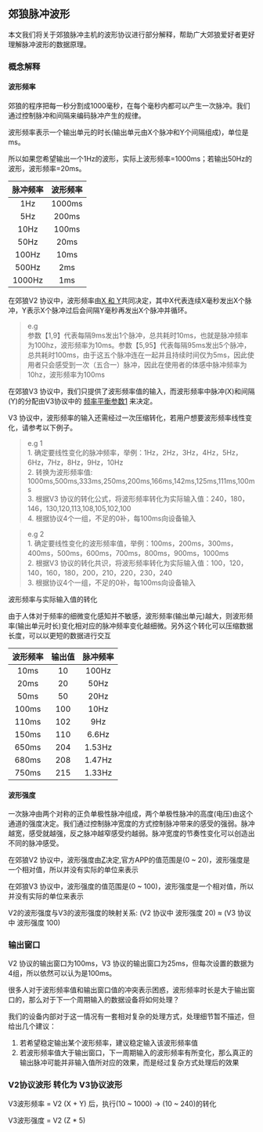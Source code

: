 ## 郊狼脉冲波形

本文我们将关于郊狼脉冲主机的波形协议进行部分解释，帮助广大郊狼爱好者更好理解脉冲波形的数据原理。

### 概念解释

#### 波形频率

郊狼的程序把每一秒分割成1000毫秒，在每个毫秒内都可以产生一次脉冲。我们通过控制脉冲和间隔来编码脉冲产生的规律。

波形频率表示一个输出单元的时长(输出单元由X个脉冲和Y个间隔组成)，单位是ms。

所以如果您希望输出一个1Hz的波形，实际上波形频率=1000ms；若输出50Hz的波形，波形频率=20ms。

|  脉冲频率  |  波形频率  |
|:------:|:------:|
|  1Hz   | 1000ms |
|  5Hz   | 200ms  |
|  10Hz  | 100ms  |
|  50Hz  |  20ms  |
| 100Hz  |  10ms  |
| 500Hz  |  2ms   |
| 1000Hz |  1ms   |

在郊狼V2 协议中，波形频率由[X 和 Y](/coyote/v2/README_V2.md)共同决定，其中X代表连续X毫秒发出X个脉冲，Y表示X个脉冲过后会间隔Y毫秒再发出X个脉冲并循环。

> e.g<br/>
参数【1,9】代表每隔9ms发出1个脉冲，总共耗时10ms，也就是脉冲频率为100hz，波形频率为10ms。参数【5,95】代表每隔95ms发出5个脉冲，总共耗时100ms，由于这五个脉冲连在一起并且持续时间仅为5ms，因此使用者只会感受到一次（五合一）脉冲，因此在使用者的体感中脉冲频率为10hz，波形频率为100ms

在郊狼V3 协议中，我们只提供了波形频率值的输入，而波形频率中脉冲(X)和间隔(Y)的分配由V3协议中的 [频率平衡参数1](/coyote/v3/README_V3.md) 来决定。

V3 协议中，波形频率的输入还需经过一次压缩转化，若用户想要波形频率线性变化，请参考以下例子。

>e.g 1<br/>1. 确定要线性变化的脉冲频率，举例：1Hz，2Hz，3Hz，4Hz，5Hz，6Hz，7Hz，8Hz，9Hz，10Hz<br/>2. 转换为波形频率值: 1000ms,500ms,333ms,250ms,200ms,166ms,142ms,125ms,111ms,100ms<br/>3. 根据V3 协议的转化公式，将波形频率转化为实际输入值：240，180，146，130,120,113,108,105,102,100<br/>4. 根据协议4个一组，不足的0补，每100ms向设备输入

>e.g 2<br/>1. 确定要线性变化的波形频率值，举例：100ms，200ms，300ms，400ms，500ms，600ms，700ms，800ms，900ms，1000ms<br/>2. 根据V3 协议的转化共识，将波形频率转化为实际输入值：100，120，140，160，180，200，210，220，230，240<br/>3. 根据协议4个一组，不足的0补，每100ms向设备输入

波形频率与实际输入值的转化

由于人体对于频率的细微变化感知并不敏感，波形频率(输出单元)越大，则波形频率(输出单元时长)变化相对应的脉冲频率变化越细微。另外这个转化可以压缩数据长度，可以以更短的数据进行交互

| 波形频率  | 输出值 |  脉冲频率  |
|:-----:|:---:|:------:|
| 10ms  | 10  | 100Hz  |
| 20ms  | 20  |  50Hz  |
| 50ms  | 50  |  20Hz  |
| 100ms | 100 |  10Hz  |
| 110ms | 102 |  9Hz   |
| 150ms | 110 | 6.6Hz  |
| 650ms | 204 | 1.53Hz |
| 680ms | 208 | 1.47Hz |
| 750ms | 215 | 1.33Hz |

#### 波形强度

一次脉冲由两个对称的正负单极性脉冲组成，两个单极性脉冲的高度(电压)由这个通道的强度决定。我们通过控制脉冲宽度的方式控制脉冲带来的感受的强弱。脉冲越宽，感受就越强，反之脉冲越窄感受约越弱。脉冲宽度的节奏性变化可以创造出不同的脉冲感受。

在郊狼V2 协议中，波形强度由[Z](/coyote/v2/README_V2.md)决定,官方APP的值范围是(0 ~ 20)，波形强度是一个相对值，所以并没有实际的单位来表示

在郊狼V3 协议中，波形强度的值范围是(0 ~ 100)，波形强度是一个相对值，所以并没有实际的单位来表示

V2的波形强度与V3的波形强度的映射关系: (V2 协议中 波形强度 20) ≈ (V3 协议中 波形强度 100)

### 输出窗口

V2 协议的输出窗口为100ms，V3 协议的输出窗口为25ms，但每次设置的数据为4组，所以依然可以认为是100ms。

很多人对于波形频率值和输出窗口值的冲突表示困惑，波形频率时长是大于输出窗口的，那么对于下一个周期输入的数据设备将如何处理？

我们的设备内部对于这一情况有一套相对复杂的处理方式，处理细节暂不描述，但给出几个建议：

1. 若希望稳定输出某个波形频率，建议稳定输入该波形频率值
2. 若波形频率值大于输出窗口，下一周期输入的波形频率有所变化，那么真正的输出脉冲可能并非输入值所对应的效果，而是经过复杂方式处理后的效果

### V2协议波形 转化为 V3协议波形

V3波形频率 = V2 (X + Y) 后，执行(10 ~ 1000) -> (10 ~ 240)的转化

V3波形强度 = V2 (Z * 5)
